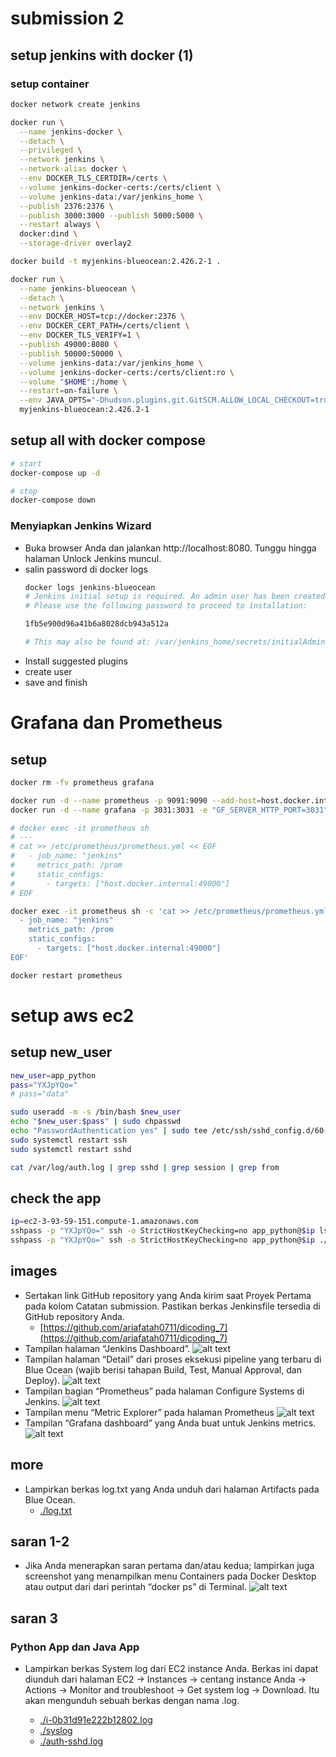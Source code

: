# submission 2
## setup jenkins with docker (1)
### setup container
```bash
docker network create jenkins

docker run \
  --name jenkins-docker \
  --detach \
  --privileged \
  --network jenkins \
  --network-alias docker \
  --env DOCKER_TLS_CERTDIR=/certs \
  --volume jenkins-docker-certs:/certs/client \
  --volume jenkins-data:/var/jenkins_home \
  --publish 2376:2376 \
  --publish 3000:3000 --publish 5000:5000 \
  --restart always \
  docker:dind \
  --storage-driver overlay2

docker build -t myjenkins-blueocean:2.426.2-1 .

docker run \
  --name jenkins-blueocean \
  --detach \
  --network jenkins \
  --env DOCKER_HOST=tcp://docker:2376 \
  --env DOCKER_CERT_PATH=/certs/client \
  --env DOCKER_TLS_VERIFY=1 \
  --publish 49000:8080 \
  --publish 50000:50000 \
  --volume jenkins-data:/var/jenkins_home \
  --volume jenkins-docker-certs:/certs/client:ro \
  --volume "$HOME":/home \
  --restart=on-failure \
  --env JAVA_OPTS="-Dhudson.plugins.git.GitSCM.ALLOW_LOCAL_CHECKOUT=true" \
  myjenkins-blueocean:2.426.2-1 
```

## setup all with docker compose
```bash
# start
docker-compose up -d

# stop
docker-compose down
```

### Menyiapkan Jenkins Wizard
- Buka browser Anda dan jalankan http://localhost:8080. Tunggu hingga halaman Unlock Jenkins muncul.
- salin password di docker logs
  ```bash
  docker logs jenkins-blueocean
  # Jenkins initial setup is required. An admin user has been created and a password generated.
  # Please use the following password to proceed to installation:
  
  1fb5e900d96a41b6a8028dcb943a512a

  # This may also be found at: /var/jenkins_home/secrets/initialAdminPassword
  ```
- Install suggested plugins
- create user
- save and finish

# Grafana dan Prometheus
## setup
```bash
docker rm -fv prometheus grafana

docker run -d --name prometheus -p 9091:9090 --add-host=host.docker.internal:host-gateway prom/prometheus
docker run -d --name grafana -p 3031:3031 -e "GF_SERVER_HTTP_PORT=3031" --add-host=host.docker.internal:host-gateway grafana/grafana

# docker exec -it prometheus sh
# ---
# cat >> /etc/prometheus/prometheus.yml << EOF
#   - job_name: "jenkins"                                                        
#     metrics_path: /prom                                             
#     static_configs:                                                            
#       - targets: ["host.docker.internal:49000"]
# EOF

docker exec -it prometheus sh -c 'cat >> /etc/prometheus/prometheus.yml << EOF
  - job_name: "jenkins"
    metrics_path: /prom
    static_configs:
      - targets: ["host.docker.internal:49000"]
EOF'

docker restart prometheus
```

# setup aws ec2
## setup new_user
```bash
new_user=app_python
pass="YXJpYQo="
# pass="data"

sudo useradd -m -s /bin/bash $new_user
echo "$new_user:$pass" | sudo chpasswd
echo "PasswordAuthentication yes" | sudo tee /etc/ssh/sshd_config.d/60-cloudimg-settings.conf
sudo systemctl restart ssh
sudo systemctl restart sshd

cat /var/log/auth.log | grep sshd | grep session | grep from
```

## check the app
```bash
ip=ec2-3-93-59-151.compute-1.amazonaws.com
sshpass -p "YXJpYQo=" ssh -o StrictHostKeyChecking=no app_python@$ip ls
sshpass -p "YXJpYQo=" ssh -o StrictHostKeyChecking=no app_python@$ip ./add2vals 5 10
```

## images
- Sertakan link GitHub repository yang Anda kirim saat Proyek Pertama pada kolom Catatan submission. Pastikan berkas Jenkinsfile tersedia di GitHub repository Anda.
  - [https://github.com/ariafatah0711/dicoding_7](https://github.com/ariafatah0711/dicoding_7)
- Tampilan halaman “Jenkins Dashboard”.
  ![alt text](docs/images/image.png)
- Tampilan halaman “Detail” dari proses eksekusi pipeline yang terbaru di Blue Ocean (wajib berisi tahapan Build, Test, Manual Approval, dan Deploy).
  ![alt text](docs/images/image-1.png)
- Tampilan bagian “Prometheus” pada halaman Configure Systems di Jenkins.
  ![alt text](docs/images/image-2.png)
- Tampilan menu “Metric Explorer” pada halaman Prometheus
  ![alt text](docs/images/image-3.png)
- Tampilan “Grafana dashboard” yang Anda buat untuk Jenkins metrics.
  ![alt text](docs/images/image-6.png)

## more
- Lampirkan berkas log.txt yang Anda unduh dari halaman Artifacts pada Blue Ocean.
  - [./log.txt](./log.txt)

## saran 1-2
- Jika Anda menerapkan saran pertama dan/atau kedua; lampirkan juga screenshot yang menampilkan menu Containers pada Docker Desktop atau output dari dari perintah “docker ps” di Terminal.
  ![alt text](docs/images/image-5.png)

## saran 3
### Python App dan Java App
- Lampirkan berkas System log dari EC2 instance Anda. Berkas ini dapat diunduh dari halaman EC2 -> Instances -> centang instance Anda -> Actions -> Monitor and troubleshoot -> Get system log -> Download. Itu akan mengunduh sebuah berkas dengan nama <instanceID>.log.
  - [./i-0b31d91e222b12802.log](./i-0b31d91e222b12802.log)
  - [./syslog](./syslog)
  - [./auth-sshd.log](./auth-sshd.log)